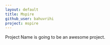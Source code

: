 ```yaml
---
layout: default
title: Mspire
github_user: bahuvrihi
project: mspire
---
```


Project Name is going to be an awesome project.
